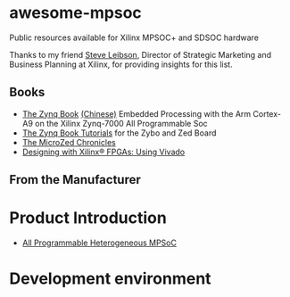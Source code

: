 # awesome-mpsoc
Public resources available for Xilinx  MPSOC+ and SDSOC hardware

Thanks to my friend [Steve Leibson](https://www.linkedin.com/in/steveleibson/), Director of Strategic Marketing and Business Planning at Xilinx, for providing insights for this list.

## Books

* [The Zynq Book](http://amzn.to/2qdGmGQ) [(Chinese)](http://amzn.to/2qm2zxz) Embedded Processing with the Arm Cortex-A9 on the Xilinx Zynq-7000 All Programmable Soc 
* [The Zynq Book Tutorials](http://amzn.to/2rj5qfA) for the Zybo and Zed Board
* [The MicroZed Chronicles](http://amzn.to/2rWswov) 
* [Designing with Xilinx® FPGAs: Using Vivado](http://amzn.to/2qdRtQ2) 

## From the Manufacturer 

# Product Introduction 

* [All Programmable Heterogeneous MPSoC](https://www.xilinx.com/products/silicon-devices/soc/zynq-ultrascale-mpsoc.html)

# Development environment

